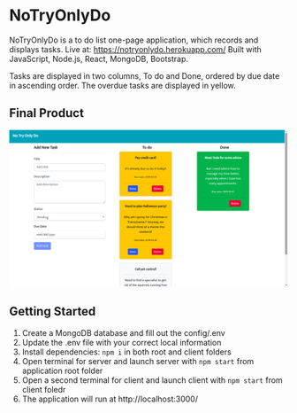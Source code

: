# NoTryOnlyDo

NoTryOnlyDo is a to do list one-page application, which records and displays tasks.
Live at: https://notryonlydo.herokuapp.com/
Built with JavaScript, Node.js, React, MongoDB, Bootstrap.

Tasks are displayed in two columns, To do and Done, ordered by due date in ascending order. The overdue tasks are displayed in yellow.

## Final Product

!["Screenshot of NoTryOnlyDo home page"](https://github.com/geoerika/NoTryOnlyDo/blob/master/docs/Screenshot%20fo%20NoTryOnlyDo%20app%20home%20page.png)

## Getting Started

1. Create a MongoDB database and fill out the config/.env
2. Update the .env file with your correct local information
3. Install dependencies: `npm i` in both root and client folders
4. Open terminal for server and launch server with `npm start` from application root folder
5. Open a second terminal for client and launch client with `npm start` from client foledr
6. The application will run at http://localhost:3000/
